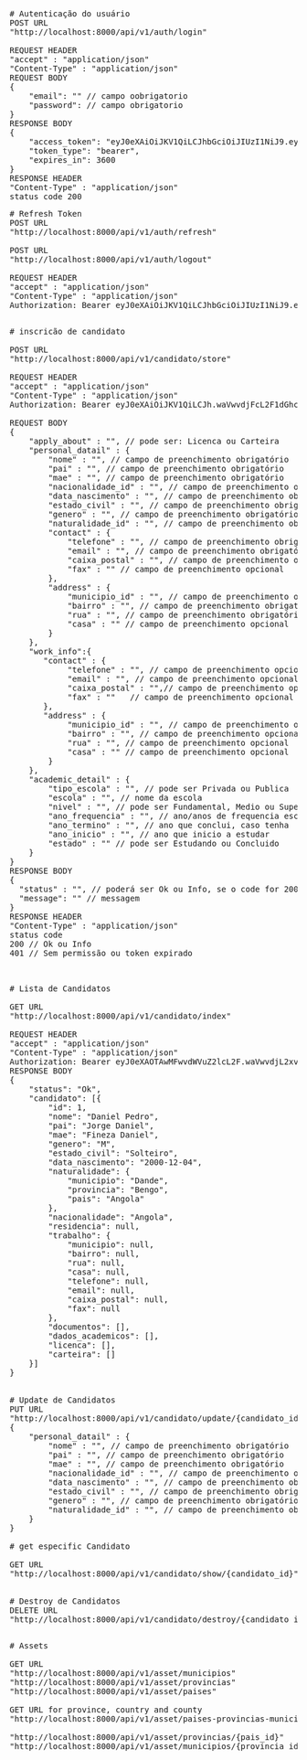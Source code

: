 
<pre>
# Autenticação do usuário
POST URL
"http://localhost:8000/api/v1/auth/login"

REQUEST HEADER
"accept" : "application/json"
"Content-Type" : "application/json"
REQUEST BODY
{
    "email": "" // campo oobrigatorio
    "password": // campo obrigatorio
}
RESPONSE BODY
{
    "access_token": "eyJ0eXAiOiJKV1QiLCJhbGciOiJIUzI1NiJ9.eyJpc3MiGFkYjM5ZTQjWZPKUKKlKRVM",
    "token_type": "bearer",
    "expires_in": 3600
}
RESPONSE HEADER
"Content-Type" : "application/json"
status code 200
</pre>

<pre>
# Refresh Token
POST URL
"http://localhost:8000/api/v1/auth/refresh"

POST URL
"http://localhost:8000/api/v1/auth/logout"

REQUEST HEADER
"accept" : "application/json"
"Content-Type" : "application/json"
Authorization: Bearer eyJ0eXAiOiJKV1QiLCJhbGciOiJIUzI1NiJ9.eyJpc3MiOiJoxvZ2luIiw.iaWF0IjoxNTk2MDE4OTUzLCJleHAiOjE
</pre>

<pre>

# inscricão de candidato

POST URL
"http://localhost:8000/api/v1/candidato/store"

REQUEST HEADER
"accept" : "application/json"
"Content-Type" : "application/json"
Authorization: Bearer eyJ0eXAiOiJKV1QiLCJh.waVwvdjFcL2F1dGhcL2xvZ2luIiw.iaWF0IjoxNTk2MDE4OTUzLCJleHAiOjE

REQUEST BODY
{
    "apply_about" : "", // pode ser: Licenca ou Carteira
    "personal_datail" : {
        "nome" : "", // campo de preenchimento obrigatório
        "pai" : "", // campo de preenchimento obrigatório
        "mae" : "", // campo de preenchimento obrigatório
        "nacionalidade_id" : "", // campo de preenchimento obrigatório, preenchido com id do pais
        "data_nascimento" : "", // campo de preenchimento obrigatório
        "estado_civil" : "", // campo de preenchimento obrigatório
        "genero" : "", // campo de preenchimento obrigatório
        "naturalidade_id" : "", // campo de preenchimento obrigatório, prenchido com o id do municipio
        "contact" : {
            "telefone" : "", // campo de preenchimento obrigatório
            "email" : "", // campo de preenchimento obrigatório
            "caixa_postal" : "", // campo de preenchimento opcional
            "fax" : "" // campo de preenchimento opcional
        },
        "address" : {
            "municipio_id" : "", // campo de preenchimento obrigatório
            "bairro" : "", // campo de preenchimento obrigatório
            "rua" : "", // campo de preenchimento obrigatório
            "casa" : "" // campo de preenchimento opcional
        }
    },
    "work_info":{
       "contact" : {
            "telefone" : "", // campo de preenchimento opcional
            "email" : "", // campo de preenchimento opcional
            "caixa_postal" : "",// campo de preenchimento opcional
            "fax" : ""   // campo de preenchimento opcional
       },
       "address" : {
            "municipio_id" : "", // campo de preenchimento opcional
            "bairro" : "", // campo de preenchimento opcional
            "rua" : "", // campo de preenchimento opcional
            "casa" : "" // campo de preenchimento opcional
        }
    },
    "academic_detail" : {
        "tipo_escola" : "", // pode ser Privada ou Publica
        "escola" : "", // nome da escola
        "nivel" : "", // pode ser Fundamental, Medio ou Superior
        "ano_frequencia" : "", // ano/anos de frequencia escolar
        "ano_termino" : "", // ano que conclui, caso tenha
        "ano_inicio" : "", // ano que inicio a estudar
        "estado" : "" // pode ser Estudando ou Concluido
    }
}
RESPONSE BODY
{
  "status" : "", // poderá ser Ok ou Info, se o code for 200
  "message": "" // messagem 
}
RESPONSE HEADER
"Content-Type" : "application/json"
status code
200 // Ok ou Info
401 // Sem permissão ou token expirado

</pre>
<pre>

# Lista de Candidatos

GET URL
"http://localhost:8000/api/v1/candidato/index"

REQUEST HEADER
"accept" : "application/json"
"Content-Type" : "application/json"
Authorization: Bearer eyJ0eXAOTAwMFwvdWVuZ2lcL2F.waVwvdjL2xvZ2luIiw.iaWF0IjozLCJleHAiOjE
RESPONSE BODY
{
    "status": "Ok",
    "candidato": [{
        "id": 1,
        "nome": "Daniel Pedro",
        "pai": "Jorge Daniel",
        "mae": "Fineza Daniel",
        "genero": "M",
        "estado_civil": "Solteiro",
        "data_nascimento": "2000-12-04",
        "naturalidade": {
            "municipio": "Dande",
            "provincia": "Bengo",
            "pais": "Angola"
        },
        "nacionalidade": "Angola",
        "residencia": null,
        "trabalho": {
            "municipio": null,
            "bairro": null,
            "rua": null,
            "casa": null,
            "telefone": null,
            "email": null,
            "caixa_postal": null,
            "fax": null
        },
        "documentos": [],
        "dados_academicos": [],
        "licenca": [],
        "carteira": []
    }]
}


# Update de Candidatos
PUT URL
"http://localhost:8000/api/v1/candidato/update/{candidato_id}"
{
    "personal_datail" : {
        "nome" : "", // campo de preenchimento obrigatório
        "pai" : "", // campo de preenchimento obrigatório
        "mae" : "", // campo de preenchimento obrigatório
        "nacionalidade_id" : "", // campo de preenchimento obrigatório, preenchido com id do pais
        "data_nascimento" : "", // campo de preenchimento obrigatório
        "estado_civil" : "", // campo de preenchimento obrigatório
        "genero" : "", // campo de preenchimento obrigatório
        "naturalidade_id" : "", // campo de preenchimento obrigatório, prenchido com o id do municipio
    }
}

# get especific Candidato

GET URL
"http://localhost:8000/api/v1/candidato/show/{candidato_id}"


# Destroy de Candidatos
DELETE URL
"http://localhost:8000/api/v1/candidato/destroy/{candidato_id}"
</pre>

<pre>

# Assets

GET URL
"http://localhost:8000/api/v1/asset/municipios"
"http://localhost:8000/api/v1/asset/provincias"
"http://localhost:8000/api/v1/asset/paises"

GET URL for province, country and county
"http://localhost:8000/api/v1/asset/paises-provincias-municipios"

"http://localhost:8000/api/v1/asset/provincias/{pais_id}"
"http://localhost:8000/api/v1/asset/municipios/{provincia_id}"
</pre>